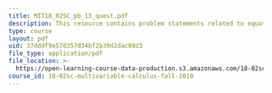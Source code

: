 ```yaml
---
title: MIT18_02SC_pb_13_quest.pdf
description: This resource contains problem statements related to equations of plane II.
type: course
layout: pdf
uid: 37dddf9e578357d34bf2b39d2dac08d3
file_type: application/pdf
file_location: >-
  https://open-learning-course-data-production.s3.amazonaws.com/18-02sc-multivariable-calculus-fall-2010/37dddf9e578357d34bf2b39d2dac08d3_MIT18_02SC_pb_13_quest.pdf
course_id: 18-02sc-multivariable-calculus-fall-2010
---
```


